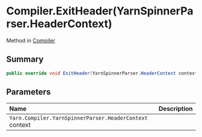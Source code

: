 # Compiler.ExitHeader(YarnSpinnerParser.HeaderContext)

Method in [Compiler](/api/csharp/yarn.compiler.compiler.md)

## Summary



```csharp
public override void ExitHeader(YarnSpinnerParser.HeaderContext context)
```

## Parameters

|Name|Description|
|:---|:---|
|`Yarn.Compiler.YarnSpinnerParser.HeaderContext` context||

